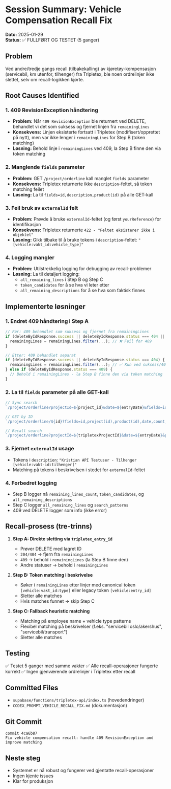 # Session Summary: Vehicle Compensation Recall Fix

**Dato:** 2025-01-29  
**Status:** ✅ FULLFØRT OG TESTET (5 ganger)

## Problem
Ved andre/tredje gangs recall (tilbakekalling) av kjøretøy-kompensasjon (servicebil, km utenfor, tilhenger) fra Tripletex, ble noen ordrelinjer ikke slettet, selv om recall-logikken kjørte.

## Root Causes Identified

### 1. **409 RevisionException håndtering**
- **Problem:** Når `409 RevisionException` ble returnert ved DELETE, behandlet vi det som suksess og fjernet linjen fra `remainingLines`
- **Konsekvens:** Linjen eksisterte fortsatt i Tripletex (modifisert/opprettet på nytt), men var ikke lenger i `remainingLines` for Step B (token matching)
- **Løsning:** Behold linje i `remainingLines` ved 409, la Step B finne den via token matching

### 2. **Manglende `fields` parameter**
- **Problem:** GET `/project/orderline` kall manglet `fields` parameter
- **Konsekvens:** Tripletex returnerte ikke `description`-feltet, så token matching feilet
- **Løsning:** La til `fields=id,description,product(id)` på alle GET-kall

### 3. **Feil bruk av `externalId` felt**
- **Problem:** Prøvde å bruke `externalId`-feltet (og først `yourReference`) for identifikasjon
- **Konsekvens:** Tripletex returnerte `422 - "Feltet eksisterer ikke i objektet"`
- **Løsning:** Gikk tilbake til å bruke tokens i `description`-feltet: `"[vehicle:vakt_id:vehicle_type]"`

### 4. **Logging mangler**
- **Problem:** Utilstrekkelig logging for debugging av recall-problemer
- **Løsning:** La til detaljert logging:
  - `all_remaining_lines` i Step B og Step C
  - `token_candidates` for å se hva vi leter etter
  - `all_remaining_descriptions` for å se hva som faktisk finnes

## Implementerte løsninger

### 1. Endret 409 håndtering i Step A
```typescript
// Før: 409 behandlet som suksess og fjernet fra remainingLines
if (deleteByIdResponse.success || deleteByIdResponse.status === 404 || deleteByIdResponse.status === 409) {
  remainingLines = remainingLines.filter(...); // ❌ Feil for 409
}

// Etter: 409 behandlet separat
if (deleteByIdResponse.success || deleteByIdResponse.status === 404) {
  remainingLines = remainingLines.filter(...); // ✅ Kun ved suksess/404
} else if (deleteByIdResponse.status === 409) {
  // Behold i remainingLines - la Step B finne den via token matching
}
```

### 2. La til `fields` parameter på alle GET-kall
```typescript
// Sync search
`/project/orderline?projectId=${project_id}&date=${entryDate}&fields=id,description,count,product(id)`

// GET by ID
`/project/orderline/${id}?fields=id,project(id),product(id),date,count,description`

// Recall search
`/project/orderline?projectId=${tripletexProjectId}&date=${entryDate}&productId=${productId}&fields=id,description,product(id)`
```

### 3. Fjernet `externalId` usage
- Tokens i `description`: `"Kristian API Testuser - Tilhenger [vehicle:vakt-id:tilhenger]"`
- Matching på tokens i beskrivelsen i stedet for `externalId`-feltet

### 4. Forbedret logging
- Step B logger nå `remaining_lines_count`, `token_candidates`, og `all_remaining_descriptions`
- Step C logger `all_remaining_lines` og `search_patterns`
- 409 ved DELETE logger som info (ikke error)

## Recall-prosess (tre-trinns)

1. **Step A: Direkte sletting via `tripletex_entry_id`**
   - Prøver DELETE med lagret ID
   - `204/404` → fjern fra `remainingLines`
   - `409` → behold i `remainingLines` (la Step B finne den)
   - Andre statuser → behold i `remainingLines`

2. **Step B: Token matching i beskrivelse**
   - Søker i `remainingLines` etter linjer med canonical token `[vehicle:vakt_id:type]` eller legacy token `[vehicle:entry_id]`
   - Sletter alle matches
   - Hvis matches funnet → skip Step C

3. **Step C: Fallback heuristic matching**
   - Matching på employee name + vehicle type patterns
   - Flexibel matching på beskrivelser (f.eks. "servicebil oslo/akershus", "servicebil/transport")
   - Sletter alle matches

## Testing
✅ Testet 5 ganger med samme vakter
✅ Alle recall-operasjoner fungerte korrekt
✅ Ingen gjenværende ordrelinjer i Tripletex etter recall

## Committed Files
- `supabase/functions/tripletex-api/index.ts` (hovedendringer)
- `CODEX_PROMPT_VEHICLE_RECALL_FIX.md` (dokumentasjon)

## Git Commit
```
commit 4ca6b87
Fix vehicle compensation recall: handle 409 RevisionException and improve matching
```

## Neste steg
- Systemet er nå robust og fungerer ved gjentatte recall-operasjoner
- Ingen kjente issues
- Klar for produksjon




